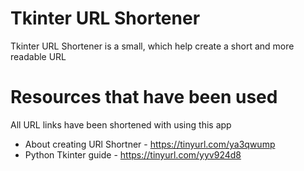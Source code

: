 # Tkinter URL Shortener

Tkinter URL Shortener is a small, which help create a short and more readable URL 

# Resources that have been used 
All URL links have been shortened with using this app

* About creating URl Shortner - https://tinyurl.com/ya3qwump
* Python Tkinter guide - https://tinyurl.com/yyv924d8
